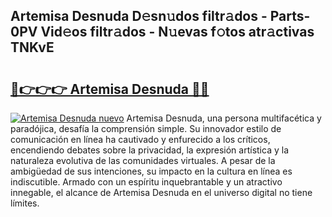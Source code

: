 ## Artemisa Desnuda D𝚎sn𝚞dos filtr𝚊dos - Parts-0PV Vid𝚎os filtr𝚊dos - N𝚞evas f𝚘tos atr𝚊ctivas TNKvE

# <h2><a href="http://mbd8le.tromn.icu/?c=Artemisa+Desnuda">🔗👉👉👉 Artemisa Desnuda 🔗🔗</a></h2>

[![Artemisa Desnuda nuevo](https://i.imgur.com/pEAQMta.gif)](http://mbd8le.tromn.icu/?c=Artemisa+Desnuda)
Artemisa Desnuda, una persona multifacética y paradójica, desafía la comprensión simple. Su innovador estilo de comunicación en línea ha cautivado y enfurecido a los críticos, encendiendo debates sobre la privacidad, la expresión artística y la naturaleza evolutiva de las comunidades virtuales. A pesar de la ambigüedad de sus intenciones, su impacto en la cultura en línea es indiscutible. Armado con un espíritu inquebrantable y un atractivo innegable, el alcance de Artemisa Desnuda en el universo digital no tiene límites.
